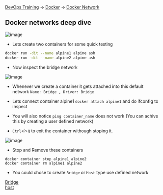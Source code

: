 [DevOps Training](../../index.md) -> [Docker](../index.md) -> [Docker Network](.)
## Docker networks deep dive


![image](https://user-images.githubusercontent.com/13016162/62511492-9ee18980-b831-11e9-97ed-4792d4df158f.png)

* Lets create two containers for some quick testing

```bash
docker run -dit --name alpine1 alpine ash
docker run -dit --name alpine2 alpine ash
```

* Now inspect the bridge network

![image](https://user-images.githubusercontent.com/13016162/72863360-5aba4680-3cf6-11ea-9388-dab79ce83960.png)

* Whenever we create a container it gets attached into this default network `Name: Bridge , Driver: Bridge`

* Lets connect container alpine1 `docker attach alpine1` and do ifconfig to inspect
* You will also notice `ping container_name` does not work (You can achive this by creating a user defined network)
* `Ctrl+P+Q` to exit the container withough stoping it.

![image](https://user-images.githubusercontent.com/13016162/72863745-c18c2f80-3cf7-11ea-990f-7ce7ff8a6d51.png)


* Stop and Remove these containers

```
docker container stop alpine1 alpine2
docker container rm alpine1 alpine2
```

* You could chose to create `Bridge` or `Host` type use defined network

[Bridge](nw-bridge.md)  
[host](nw-host.md)


